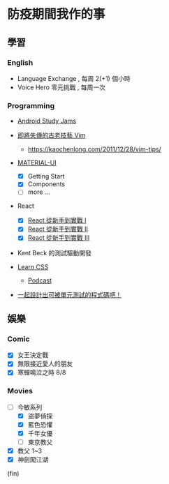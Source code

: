 # 防疫期間我作的事

## 學習

### English

- Language Exchange , 每周 2(+1) 個小時
- Voice Hero 零元挑戰 , 每周一次

### Programming

- [Android Study Jams](https://events.withgoogle.com/android-study-jam-twhk-2021/)
- [即將失傳的古老技藝 Vim](https://www.youtube.com/playlist?list=PLBd8JGCAcUAH56L2CYF7SmWJYKwHQYUDI)
  - <https://kaochenlong.com/2011/12/28/vim-tips/>
- [MATERIAL-UI](https://material-ui.com/)
  - [x] Getting Start
  - [x] Components
  - [ ] more ...
- React
  - [x] [React 從新手到實戰 I](https://courses.hexschool.com/courses/2020/lectures/14577971)
  - [x] [React 從新手到實戰 II](https://courses.hexschool.com/courses/2020/lectures/14578185)
  - [x] [React 從新手到實戰 III](https://courses.hexschool.com/courses/2020/lectures/14578187)

- Kent Beck 的測試驅動開發
- [Learn CSS](https://web.dev/learn/css/)
  - [Podcast](https://thecsspodcast.libsyn.com/)

- [一起設計出可被單元測試的程式碼吧！](https://www.facebook.com/will.fans/videos/403714994183801)

## 娛樂

### Comic

- [x] 女王決定戰
- [x] 無限接近愛人的朋友
- [x] 寒蟬鳴泣之時 8/8

### Movies

- [ ] 今敏系列
  - [x] 盜夢偵探
  - [x] 藍色恐懼
  - [X] 千年女優
  - [ ] 東京教父
- [x] 教父 1~3
- [x] 神劍闖江湖

(fin)
